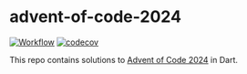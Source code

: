 # advent-of-code-2024

[![Workflow](https://github.com/BjoernPetersen/advent-of-code-2024/actions/workflows/workflow.yml/badge.svg)](https://github.com/BjoernPetersen/advent-of-code-2024/actions/workflows/workflow.yml)
[![codecov](https://codecov.io/gh/BjoernPetersen/advent-of-code-2024/graph/badge.svg?token=mCHM2Ff1f9)](https://codecov.io/gh/BjoernPetersen/advent-of-code-2024)

This repo contains solutions to [Advent of Code 2024][aoc] in Dart.

[aoc]: https://adventofcode.com/2024
[frontend]: https://aoc.bjoernpetersen.net/2024/
